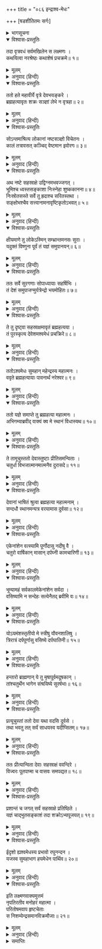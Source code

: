 +++
title = "०८६ इन्द्राश्व-मेधः"

+++
[षडशीतितमः सर्गः]



<details><summary>भागसूचना</summary>

86. इन्द्रके बिना जगत् में अशान्ति तथा अश्वमेधके अनुष्ठानसे इन्द्रका ब्रह्महत्यासे मुक्त होना
</details>

<details open><summary>विश्वास-प्रस्तुतिः</summary>

तदा वृत्रवधं सर्वमखिलेन स लक्ष्मणः ।  
कथयित्वा नरश्रेष्ठः कथाशेषं प्रचक्रमे॥ १॥
</details>

<details><summary>मूलम्</summary>

तदा वृत्रवधं सर्वमखिलेन स लक्ष्मणः ।  
कथयित्वा नरश्रेष्ठः कथाशेषं प्रचक्रमे॥ १॥
</details>

<details><summary>अनुवाद (हिन्दी)</summary>

उस समय वृत्रासुरके वधकी पूरी कथा सुनाकर नरश्रेष्ठ लक्ष्मणने शेष कथाको इस प्रकार कहना आरम्भ किया—॥ १॥
</details>

<details open><summary>विश्वास-प्रस्तुतिः</summary>

ततो हते महावीर्ये वृत्रे देवभयङ्करे ।  
ब्रह्महत्यावृतः शक्रः सञ्ज्ञां लेभे न वृत्रहा॥ २॥
</details>

<details><summary>मूलम्</summary>

ततो हते महावीर्ये वृत्रे देवभयङ्करे ।  
ब्रह्महत्यावृतः शक्रः सञ्ज्ञां लेभे न वृत्रहा॥ २॥
</details>

<details><summary>अनुवाद (हिन्दी)</summary>

‘देवताओंको भय देनेवाले महापराक्रमी वृत्रासुरके मारे जानेपर ब्रह्महत्यासे घिरे हुए वृत्रनाशक इन्द्रको बहुत देरतक होश नहीं हुआ॥ २॥
</details>

<details open><summary>विश्वास-प्रस्तुतिः</summary>

सोऽन्तमाश्रित्य लोकानां नष्टसञ्ज्ञो विचेतनः ।  
कालं तत्रावसत् कञ्चिद् वेष्टमान इवोरगः॥ ३॥
</details>

<details><summary>मूलम्</summary>

सोऽन्तमाश्रित्य लोकानां नष्टसञ्ज्ञो विचेतनः ।  
कालं तत्रावसत् कञ्चिद् वेष्टमान इवोरगः॥ ३॥
</details>

<details><summary>अनुवाद (हिन्दी)</summary>

‘लोकोंकी अन्तिम सीमाका आश्रय ले वे सर्पके समान लोटते हुए कुछ कालतक वहाँ अचेत और संज्ञाशून्य होकर पड़े रहे॥ ३॥
</details>

<details open><summary>विश्वास-प्रस्तुतिः</summary>

अथ नष्टे सहस्राक्षे उद्विग्नमभवज्जगत् ।  
भूमिश्च ध्वस्तसङ्काशा निःस्नेहा शुष्ककानना॥ ४॥  
निःस्रोतसस्ते सर्वे तु ह्रदाश्च सरितस्तथा ।  
सङ्क्षोभश्चैव सत्त्वानामनावृष्टिकृतोऽभवत्॥ ५॥
</details>

<details><summary>मूलम्</summary>

अथ नष्टे सहस्राक्षे उद्विग्नमभवज्जगत् ।  
भूमिश्च ध्वस्तसङ्काशा निःस्नेहा शुष्ककानना॥ ४॥  
निःस्रोतसस्ते सर्वे तु ह्रदाश्च सरितस्तथा ।  
सङ्क्षोभश्चैव सत्त्वानामनावृष्टिकृतोऽभवत्॥ ५॥
</details>

<details><summary>अनुवाद (हिन्दी)</summary>

‘इन्द्रके अदृश्य हो जानेसे सारा संसार व्याकुल हो उठा । धरती उजाड़-सी हो गयी । इसकी आर्द्रता नष्ट हो गयी और वन सूख गये । समस्त सरों और सरिताओंमें जलस्रोतका अभाव हो गया और वर्षा न होनेसे सब जीवोंमें बड़ी घबराहट फैल गयी॥ ४-५॥
</details>

<details open><summary>विश्वास-प्रस्तुतिः</summary>

क्षीयमाणे तु लोकेऽस्मिन् सम्भ्रान्तमनसः सुराः ।  
यदुक्तं विष्णुना पूर्वं तं यज्ञं समुपानयन्॥ ६॥
</details>

<details><summary>मूलम्</summary>

क्षीयमाणे तु लोकेऽस्मिन् सम्भ्रान्तमनसः सुराः ।  
यदुक्तं विष्णुना पूर्वं तं यज्ञं समुपानयन्॥ ६॥
</details>

<details><summary>अनुवाद (हिन्दी)</summary>

‘समस्त लोक क्षीण होने लगे । इससे देवताओंके हृदयमें व्याकुलता छा गयी और उन्होंने उसी यज्ञका स्मरण किया, जिसे पहले भगवान् विष्णुने बताया था॥
</details>

<details open><summary>विश्वास-प्रस्तुतिः</summary>

ततः सर्वे सुरगणाः सोपाध्यायाः सहर्षिभिः ।  
तं देशं समुपाजग्मुर्यत्रेन्द्रो भयमोहितः॥ ७॥
</details>

<details><summary>मूलम्</summary>

ततः सर्वे सुरगणाः सोपाध्यायाः सहर्षिभिः ।  
तं देशं समुपाजग्मुर्यत्रेन्द्रो भयमोहितः॥ ७॥
</details>

<details><summary>अनुवाद (हिन्दी)</summary>

‘तदनन्तर बृहस्पतिजीको साथ ले ऋषियोंसहित सब देवता उस स्थानपर गये, जहाँ इन्द्र भयसे मोहित होकर छिपे हुए थे॥ ७॥
</details>

<details open><summary>विश्वास-प्रस्तुतिः</summary>

ते तु दृष्ट्वा सहस्राक्षमावृतं ब्रह्महत्यया ।  
तं पुरस्कृत्य देवेशमश्वमेधं प्रचक्रिरे॥ ८॥
</details>

<details><summary>मूलम्</summary>

ते तु दृष्ट्वा सहस्राक्षमावृतं ब्रह्महत्यया ।  
तं पुरस्कृत्य देवेशमश्वमेधं प्रचक्रिरे॥ ८॥
</details>

<details><summary>अनुवाद (हिन्दी)</summary>

‘वे इन्द्रको ब्रह्महत्यासे आवेष्टित देख उन्हीं देवेश्वरको आगे करके अश्वमेध-यज्ञ करने लगे॥ ८॥
</details>

<details open><summary>विश्वास-प्रस्तुतिः</summary>

ततोऽश्वमेधः सुमहान् महेन्द्रस्य महात्मनः ।  
ववृते ब्रह्महत्यायाः पावनार्थं नरेश्वर॥ ९॥
</details>

<details><summary>मूलम्</summary>

ततोऽश्वमेधः सुमहान् महेन्द्रस्य महात्मनः ।  
ववृते ब्रह्महत्यायाः पावनार्थं नरेश्वर॥ ९॥
</details>

<details><summary>अनुवाद (हिन्दी)</summary>

‘नरेश्वर! फिर तो महामनस्वी महेन्द्रका वह महान् अश्वमेध-यज्ञ आरम्भ हो गया । उसका उद्देश्य था ब्रह्महत्याकी निवृत्ति करके इन्द्रको पवित्र बनाना॥ ९॥
</details>

<details open><summary>विश्वास-प्रस्तुतिः</summary>

ततो यज्ञे समाप्ते तु ब्रह्महत्या महात्मनः ।  
अभिगम्याब्रवीद् वाक्यं क्व मे स्थानं विधास्यथ॥ १०॥
</details>

<details><summary>मूलम्</summary>

ततो यज्ञे समाप्ते तु ब्रह्महत्या महात्मनः ।  
अभिगम्याब्रवीद् वाक्यं क्व मे स्थानं विधास्यथ॥ १०॥
</details>

<details><summary>अनुवाद (हिन्दी)</summary>

‘तत्पश्चात् जब वह यज्ञ समाप्त हुआ, तब ब्रह्महत्याने महामनस्वी देवताओंके निकट आकर पूछा—‘मेरे लिये कहाँ स्थान बनाओगे’॥ १०॥
</details>

<details open><summary>विश्वास-प्रस्तुतिः</summary>

ते तामूचुस्ततो देवास्तुष्टाः प्रीतिसमन्विताः ।  
चतुर्धा विभजात्मानमात्मनैव दुरासदे॥ ११॥
</details>

<details><summary>मूलम्</summary>

ते तामूचुस्ततो देवास्तुष्टाः प्रीतिसमन्विताः ।  
चतुर्धा विभजात्मानमात्मनैव दुरासदे॥ ११॥
</details>

<details><summary>अनुवाद (हिन्दी)</summary>

‘यह सुनकर संतुष्ट एवं प्रसन्न हुए देवताओंने उससे कहा—‘दुर्जय शक्तिवाली ब्रह्महत्ये! तू अपने-आपको स्वयं ही चार भागोंमें विभक्त कर दे’॥ ११॥
</details>

<details open><summary>विश्वास-प्रस्तुतिः</summary>

देवानां भाषितं श्रुत्वा ब्रह्महत्या महात्मनाम् ।  
सन्दधौ स्थानमन्यत्र वरयामास दुर्वसा॥ १२॥
</details>

<details><summary>मूलम्</summary>

देवानां भाषितं श्रुत्वा ब्रह्महत्या महात्मनाम् ।  
सन्दधौ स्थानमन्यत्र वरयामास दुर्वसा॥ १२॥
</details>

<details><summary>अनुवाद (हिन्दी)</summary>

‘महामनस्वी देवताओंका यह कथन सुनकर महेन्द्रके शरीरमें दुःखपूर्वक निवास करनेवाली ब्रह्महत्याने अपना चार भाग कर दिया और इन्द्रके शरीरसे अन्यत्र रहनेके लिये स्थान माँगा॥ १२॥
</details>

<details open><summary>विश्वास-प्रस्तुतिः</summary>

एकेनांशेन वत्स्यामि पूर्णोदासु नदीषु वै ।  
चतुरो वार्षिकान् मासान् दर्पघ्नी कामचारिणी॥ १३॥
</details>

<details><summary>मूलम्</summary>

एकेनांशेन वत्स्यामि पूर्णोदासु नदीषु वै ।  
चतुरो वार्षिकान् मासान् दर्पघ्नी कामचारिणी॥ १३॥
</details>

<details><summary>अनुवाद (हिन्दी)</summary>

(वह बोली—) ‘मैं अपने एक अंशसे वर्षाके चार महीनोंतक जलसे भरी हुई नदियोंमें निवास करूँगी । उस समय मैं इच्छानुसार विचरनेवाली और दूसरोंके दर्पका दलन करनेवाली होऊँगी॥ १३॥
</details>

<details open><summary>विश्वास-प्रस्तुतिः</summary>

भूम्यामहं सर्वकालमेकेनांशेन सर्वदा ।  
वसिष्यामि न सन्देहः सत्येनैतद् ब्रवीमि वः॥ १४॥
</details>

<details><summary>मूलम्</summary>

भूम्यामहं सर्वकालमेकेनांशेन सर्वदा ।  
वसिष्यामि न सन्देहः सत्येनैतद् ब्रवीमि वः॥ १४॥
</details>

<details><summary>अनुवाद (हिन्दी)</summary>

‘‘दूसरे भागसे मैं सदा सब समय भूमिपर निवास करूँगी, इसमें संदेह नहीं है, यह मैं आपलोगोंसे सच्ची बात कहती हूँ॥ १४॥
</details>

<details open><summary>विश्वास-प्रस्तुतिः</summary>

योऽयमंशस्तृतीयो मे स्त्रीषु यौवनशालिषु ।  
त्रिरात्रं दर्पपूर्णासु वसिष्ये दर्पघातिनी॥ १५॥
</details>

<details><summary>मूलम्</summary>

योऽयमंशस्तृतीयो मे स्त्रीषु यौवनशालिषु ।  
त्रिरात्रं दर्पपूर्णासु वसिष्ये दर्पघातिनी॥ १५॥
</details>

<details><summary>अनुवाद (हिन्दी)</summary>

‘‘और मेरा जो यह तीसरा अंश है, इसके साथ मैं युवावस्थासे सुशोभित होनेवाली गर्वीली स्त्रियोंमें प्रतिमास तीन राततक निवास करूँगी और उनके दर्पको नष्ट करती रहूँगी॥ १५॥
</details>

<details open><summary>विश्वास-प्रस्तुतिः</summary>

हन्तारो ब्राह्मणान् ये तु मृषापूर्वमदूषकान् ।  
तांश्चतुर्थेन भागेन संश्रयिष्ये सुरर्षभाः॥ १६॥
</details>

<details><summary>मूलम्</summary>

हन्तारो ब्राह्मणान् ये तु मृषापूर्वमदूषकान् ।  
तांश्चतुर्थेन भागेन संश्रयिष्ये सुरर्षभाः॥ १६॥
</details>

<details><summary>अनुवाद (हिन्दी)</summary>

‘‘सुरश्रेष्ठगण! जो झूठ बोलकर किसीको कलंकित नहीं करते, ऐसे ब्राह्मणोंका जो लोग वध करते हैं, उनपर मैं अपने चौथे भागसे आक्रमण करूँगी’॥ १६॥
</details>

<details open><summary>विश्वास-प्रस्तुतिः</summary>

प्रत्यूचुस्तां ततो देवा यथा वदसि दुर्वसे ।  
तथा भवतु तत् सर्वं साधयस्व यदीप्सितम्॥ १७॥
</details>

<details><summary>मूलम्</summary>

प्रत्यूचुस्तां ततो देवा यथा वदसि दुर्वसे ।  
तथा भवतु तत् सर्वं साधयस्व यदीप्सितम्॥ १७॥
</details>

<details><summary>अनुवाद (हिन्दी)</summary>

‘तब देवताओंने उससे कहा—‘दुर्वसे! तू जैसा कहती है, वह सब वैसा ही हो । जाओ अपना अभीष्ट साधन करो’॥ १७॥
</details>

<details open><summary>विश्वास-प्रस्तुतिः</summary>

ततः प्रीत्यान्विता देवाः सहस्राक्षं ववन्दिरे ।  
विज्वरः पूतपाप्मा च वासवः समपद्यत॥ १८॥
</details>

<details><summary>मूलम्</summary>

ततः प्रीत्यान्विता देवाः सहस्राक्षं ववन्दिरे ।  
विज्वरः पूतपाप्मा च वासवः समपद्यत॥ १८॥
</details>

<details><summary>अनुवाद (हिन्दी)</summary>

‘तब देवताओंने बड़ी प्रसन्नताके साथ सहस्रलोचन इन्द्रकी वन्दना की । इन्द्र निश्चिन्त, निष्पाप एवं विशुद्ध हो गये॥ १८॥
</details>

<details open><summary>विश्वास-प्रस्तुतिः</summary>

प्रशान्तं च जगत् सर्वं सहस्राक्षे प्रतिष्ठिते ।  
यज्ञं चाद्भुतसङ्काशं तदा शक्रोऽभ्यपूजयत्॥ १९॥
</details>

<details><summary>मूलम्</summary>

प्रशान्तं च जगत् सर्वं सहस्राक्षे प्रतिष्ठिते ।  
यज्ञं चाद्भुतसङ्काशं तदा शक्रोऽभ्यपूजयत्॥ १९॥
</details>

<details><summary>अनुवाद (हिन्दी)</summary>

‘इन्द्रके अपने पदपर प्रतिष्ठित होते ही सम्पूर्ण जगत् में शान्ति छा गयी । उस समय इन्द्रने उस अद्भुत शक्तिशाली यज्ञकी भूरि-भूरि प्रशंसा की॥ १९॥
</details>

<details open><summary>विश्वास-प्रस्तुतिः</summary>

ईदृशो ह्यश्वमेधस्य प्रभावो रघुनन्दन ।  
यजस्व सुमहाभाग हयमेधेन पार्थिव॥ २०॥
</details>

<details><summary>मूलम्</summary>

ईदृशो ह्यश्वमेधस्य प्रभावो रघुनन्दन ।  
यजस्व सुमहाभाग हयमेधेन पार्थिव॥ २०॥
</details>

<details><summary>अनुवाद (हिन्दी)</summary>

‘रघुनन्दन! अश्वमेध-यज्ञका ऐसा ही प्रभाव है । अतःमहाभाग! पृथ्वीनाथ! आप अश्वमेध-यज्ञके द्वारा यजन कीजिये’॥ २०॥
</details>

<details open><summary>विश्वास-प्रस्तुतिः</summary>

इति लक्ष्मणवाक्यमुत्तमं  
नृपतिरतीव मनोहरं महात्मा ।  
परितोषमवाप हृष्टचेताः  
स निशम्येन्द्रसमानविक्रमौजाः॥ २१॥
</details>

<details><summary>मूलम्</summary>

इति लक्ष्मणवाक्यमुत्तमं  
नृपतिरतीव मनोहरं महात्मा ।  
परितोषमवाप हृष्टचेताः  
स निशम्येन्द्रसमानविक्रमौजाः॥ २१॥
</details>

<details><summary>अनुवाद (हिन्दी)</summary>

लक्ष्मणके उस उत्तम और अत्यन्त मनोहर वचनको सुनकर महात्मा राजा श्रीरामचन्द्रजी, जो इन्द्रके समान पराक्रमी और बलशाली थे, मन-ही-मन बड़े प्रसन्न एवं संतुष्ट हुए॥ २१॥
</details>

<details><summary>समाप्तिः</summary>

इत्यार्षे श्रीमद्रामायणे वाल्मीकीये आदिकाव्ये उत्तरकाण्डे षडशीतितमः सर्गः॥ ८६॥  
इस प्रकार श्रीवाल्मीकिनिर्मित आर्षरामायण आदिकाव्यके उत्तरकाण्डमें छियासीवाँ सर्ग पूरा हुआ॥ ८६॥
</details>

